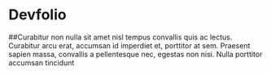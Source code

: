 # Devfolio

##Curabitur non nulla sit amet nisl tempus convallis quis ac lectus. Curabitur arcu erat, accumsan id imperdiet et, porttitor at sem. Praesent sapien massa, convallis a pellentesque nec, egestas non nisi. Nulla porttitor accumsan tincidunt
